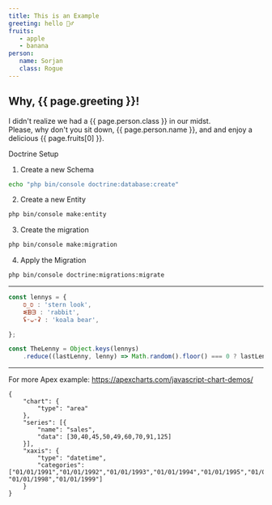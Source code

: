 ```yaml
---
title: This is an Example
greeting: hello 🧛‍♂️
fruits:
   - apple
   - banana
person:
   name: Sorjan
   class: Rogue
---
```


## Why, {{ page.greeting }}!
I didn't realize we had a {{ page.person.class }} in our midst.  
Please, why don't you sit down, {{ page.person.name }}, and and enjoy a delicious {{ page.fruits[0] }}.

Doctrine Setup

1. Create a new Schema
```bash
echo "php bin/console doctrine:database:create"
```
2. Create a new Entity
```bash
php bin/console make:entity
```
3. Create the migration
```bash
php bin/console make:migration
```
4. Apply the Migration
```bash
php bin/console doctrine:migrations:migrate
```

---

```js
const lennys = {
    סּ_סּ : 'stern look',
    ᓬᗽᗳ : 'rabbit',
    ʢᵕᴗᵕʡ : 'koala bear',

};

const TheLenny = Object.keys(lennys)
    .reduce((lastLenny, lenny) => Math.random().floor() === 0 ? lastLenny: lenny, 'ಠ_ಠ');
```

---

For more Apex example: https://apexcharts.com/javascript-chart-demos/

```apex
{
    "chart": {
        "type": "area"
    },
    "series": [{
        "name": "sales",
        "data": [30,40,45,50,49,60,70,91,125]
    }],
    "xaxis": {
        "type": "datetime",
        "categories": ["01/01/1991","01/01/1992","01/01/1993","01/01/1994","01/01/1995","01/01/1996","01/01/1997", "01/01/1998","01/01/1999"]
    }
}
```
